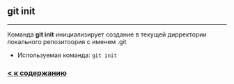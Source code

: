 ## git init
---

Команда **git init** инициализирует создание в текущей дирректории локального репозитоория с именем .git

* Используемая команда: `git init`



### [< к содержанию](/README.md)